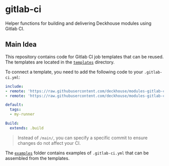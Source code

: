 # gitlab-ci

Helper functions for building and delivering Deckhouse modules using Gitlab CI.

## Main Idea

This repository contains code for Gitlab CI job templates that can be reused. The templates are located in the [`templates`](templates/) directory.

To connect a template, you need to add the following code to your `.gitlab-ci.yml`:

```yaml
include:
- remote: 'https://raw.githubusercontent.com/deckhouse/modules-gitlab-ci/refs/heads/main/templates/Setup.gitlab-ci.yml'
- remote: 'https://raw.githubusercontent.com/deckhouse/modules-gitlab-ci/refs/heads/main/templates/Build.gitlab-ci.yml'

default:
  tags:
  - my-runner

Build:
  extends: .build
```

> Instead of `/main/`, you can specify a specific commit to ensure changes do not affect your CI. 

The [`examples`](examples/) folder contains examples of `.gitlab-ci.yml` that can be assembled from the templates.
